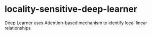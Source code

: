 # locality-sensitive-deep-learner
Deep Learner uses Attention-based mechanism to identify local linear relationships
